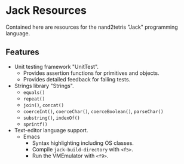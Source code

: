 Jack Resources
==============

Contained here are resources for the nand2tetris "Jack" programming language.

Features
--------

- Unit testing framework "UnitTest".
    - Provides assertion functions for primitives and objects.
    - Provides detailed feedback for failing tests.
- Strings library "Strings".
    - `equals()`
    - `repeat()`
    - `join()`, `concat()`
    - `coerceInt()`, `coerceChar()`, `coerceBoolean()`, `parseChar()`
    - `substring()`, `indexOf()`
    - `sprintf()`
- Text-editor language support.
    - Emacs
        - Syntax highlighting including OS classes.
        - Compile `jack-build-directory` with `<f5>`.
        - Run the VMEmulator with `<f9>`.
